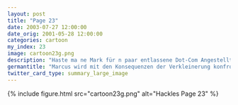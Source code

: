```yaml
---
layout: post
title: "Page 23"
date: 2003-07-27 12:00:00
date_orig: 2001-05-28 12:00:00
categories: cartoon
my_index: 23
image: cartoon23g.png
description: "Haste ma ne Mark für n paar entlassene Dot-Com Angestellte Ihr Hippies Die letzten Entlassungen waren wunderbar fürs Geschäft. Welchen nutzlosen Job hattet ihr überhaupt Marketing marcus"
germantitle: "Marcus wird mit den Konsequenzen der Verkleinerung konfrontiert"
twitter_card_type: summary_large_image
---
```


{% include figure.html src="cartoon23g.png" alt="Hackles Page 23"  %}
